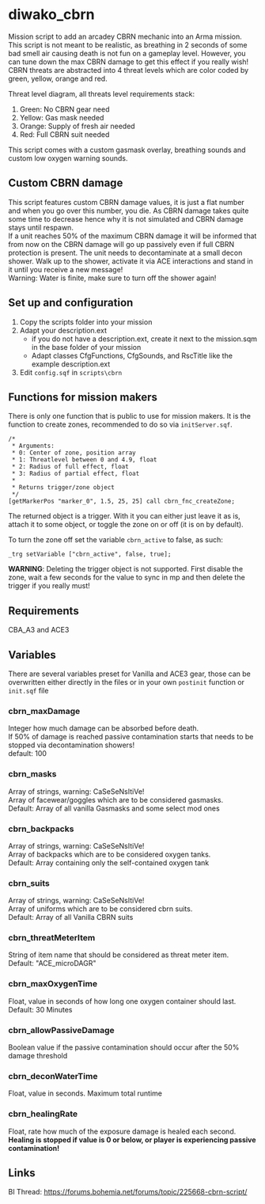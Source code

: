 # diwako_cbrn

Mission script to add an arcadey CBRN mechanic into an Arma mission. This script is not meant to be realistic, as breathing in 2 seconds of some bad smell air causing death is not fun on a gameplay level. However, you can tune down the max CBRN damage to get this effect if you really wish!\
CBRN threats are abstracted into 4 threat levels which are color coded by green, yellow, orange and red.

Threat level diagram, all threats level requirements stack:

1. Green: No CBRN gear need
2. Yellow: Gas mask needed
3. Orange: Supply of fresh air needed
4. Red: Full CBRN suit needed

This script comes with a custom gasmask overlay, breathing sounds and custom low oxygen warning sounds.

## Custom CBRN damage

This script features custom CBRN damage values, it is just a flat number and when you go over this number, you die. As CBRN damage takes quite some time to decrease hence why it is not simulated and CBRN damage stays until respawn.\
If a unit reaches 50% of the maximum CBRN damage it will be informed that from now on the CBRN damage will go up passively even if full CBRN protection is present. The unit needs to decontaminate at a small decon shower. Walk up to the shower, activate it via ACE interactions and stand in it until you receive a new message!\
Warning: Water is finite, make sure to turn off the shower again!

## Set up and configuration

1. Copy the scripts folder into your mission
2. Adapt your description.ext
   - if you do not have a description.ext, create it next to the mission.sqm in the base folder of your mission
   - Adapt classes CfgFunctions, CfgSounds, and RscTitle like the example description.ext
3. Edit `config.sqf` in `scripts\cbrn`

## Functions for mission makers

There is only one function that is public to use for mission makers. It is the function to create zones, recommended to do so via `initServer.sqf`.

```sqf
/*
 * Arguments:
 * 0: Center of zone, position array
 * 1: Threatlevel between 0 and 4.9, float
 * 2: Radius of full effect, float
 * 3: Radius of partial effect, float
 *
 * Returns trigger/zone object
 */
[getMarkerPos "marker_0", 1.5, 25, 25] call cbrn_fnc_createZone;
```

The returned object is a trigger. With it you can either just leave it as is, attach it to some object, or toggle the zone on or off (it is on by default).

To turn the zone off set the variable `cbrn_active` to false, as such:

```sqf
_trg setVariable ["cbrn_active", false, true];
```

**WARNING**: Deleting the trigger object is not supported. First disable the zone, wait a few seconds for the value to sync in mp and then delete the trigger if you really must!

## Requirements

CBA_A3 and ACE3

## Variables

There are several variables preset for Vanilla and ACE3 gear, those can be overwritten either directly in the files or in your own `postinit` function or `init.sqf` file

### cbrn_maxDamage

Integer how much damage can be absorbed before death.\
If 50% of damage is reached passive contamination starts that needs to be stopped via decontamination showers!\
default: 100

### cbrn_masks

Array of strings, warning: CaSeSeNsItiVe!\
Array of facewear/goggles which are to be considered gasmasks.\
Default: Array of all vanilla Gasmasks and some select mod ones

### cbrn_backpacks

Array of strings, warning: CaSeSeNsItiVe!\
Array of backpacks which are to be considered oxygen tanks.\
Default: Array containing only the self-contained oxygen tank

### cbrn_suits

Array of strings, warning: CaSeSeNsItiVe!\
Array of uniforms which are to be considered cbrn suits.\
Default: Array of all Vanilla CBRN suits

### cbrn_threatMeterItem

String of item name that should be considered as threat meter item.\
Default: "ACE_microDAGR"

### cbrn_maxOxygenTime

Float, value in seconds of how long one oxygen container should last.\
Default: 30 Minutes

### cbrn_allowPassiveDamage

Boolean value if the passive contamination should occur after the 50% damage threshold

### cbrn_deconWaterTime

Float, value in seconds. Maximum total runtime

### cbrn_healingRate

Float, rate how much of the exposure damage is healed each second. **Healing is stopped if value is 0 or below, or player is experiencing passive contamination!**

## Links

BI Thread: https://forums.bohemia.net/forums/topic/225668-cbrn-script/
